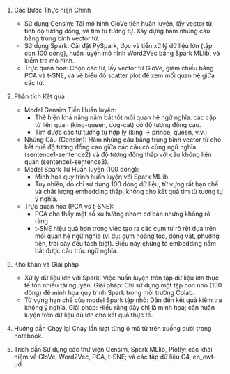 1. Các Bước Thực hiện Chính
	- Sử dụng Gensim: Tải mô hình GloVe tiền huấn luyện, lấy vector từ, tính độ tương đồng, và tìm từ tương tự. Xây dựng hàm nhúng câu bằng trung bình vector từ.
	- Sử dụng Spark: Cài đặt PySpark, đọc và tiền xử lý dữ liệu lớn (tập con 100 dòng), huấn luyện mô hình Word2Vec bằng Spark MLlib, và kiểm tra mô hình.
	- Trực quan hóa: Chọn các từ, lấy vector từ GloVe, giảm chiều bằng PCA và t-SNE, và vẽ biểu đồ scatter plot để xem mối quan hệ giữa các từ.
2. Phân tích Kết quả
	- Model Gensim Tiền Huấn luyện:
		+ Thể hiện khả năng nắm bắt tốt mối quan hệ ngữ nghĩa: các cặp từ liên quan (king-queen, dog-cat) có độ tương đồng cao.
		+ Tìm được các từ tương tự hợp lý (king -> prince, queen, v.v.).
	- Nhúng Câu (Gensim): Hàm nhúng câu bằng trung bình vector từ cho kết quả độ tương đồng cao giữa các câu có cùng ngữ nghĩa (sentence1-sentence2) và độ tương đồng thấp với câu không liên quan (sentence1-sentence3).
	- Model Spark Tự Huấn luyện (100 dòng):
		+ Minh họa quy trình huấn luyện với Spark MLlib.
		+ Tuy nhiên, do chỉ sử dụng 100 dòng dữ liệu, từ vựng rất hạn chế và chất lượng embedding thấp, không cho kết quả tìm từ tương tự ý nghĩa.
	- Trực quan hóa (PCA vs t-SNE):
		+ PCA cho thấy một số xu hướng nhóm cơ bản nhưng không rõ ràng.
		+ t-SNE hiệu quả hơn trong việc tạo ra các cụm từ rõ rệt dựa trên mối quan hệ ngữ nghĩa (ví dụ: cụm hoàng tộc, động vật, phương tiện, trái cây đều tách biệt). Điều này chứng tỏ embedding nắm bắt được cấu trúc ngữ nghĩa.
3. Khó khăn và Giải pháp
	- Xử lý dữ liệu lớn với Spark: Việc huấn luyện trên tập dữ liệu lớn thực tế tốn nhiều tài nguyên.
		Giải pháp: Chỉ sử dụng một tập con nhỏ (100 dòng) để minh họa quy trình Spark trong môi trường Colab.
	- Từ vựng hạn chế của model Spark tập nhỏ: Dẫn đến kết quả kiểm tra không ý nghĩa.
		Giải pháp: Hiểu rằng đây chỉ là minh họa; cần huấn luyện trên dữ liệu đủ lớn cho kết quả thực tế.
4. Hướng dẫn Chạy lại
	Chạy lần lượt từng ô mã từ trên xuống dưới trong notebook.

5. Trích dẫn
	Sử dụng các thư viện Gensim, Spark MLlib, Plotly; các khái niệm về GloVe, Word2Vec, PCA, t-SNE; và các tập dữ liệu C4, en_ewt-ud.